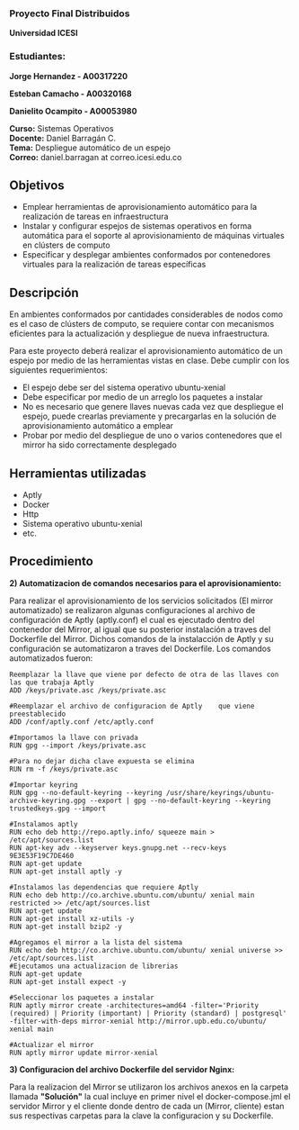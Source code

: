 
### Proyecto Final Distribuidos

**Universidad ICESI** 
### Estudiantes: 
**Jorge Hernandez - A00317220**

**Esteban Camacho - A00320168**

**Danielito Ocampito - A00053980**

**Curso:** Sistemas Operativos  
**Docente:** Daniel Barragán C.  
**Tema:**  Despliegue automático de un espejo  
**Correo:** daniel.barragan at correo.icesi.edu.co

## Objetivos
* Emplear herramientas de aprovisionamiento automático para la realización de tareas en infraestructura
* Instalar y configurar espejos de sistemas operativos en forma automática para el soporte al aprovisionamiento de máquinas virtuales en clústers de computo
* Especificar y desplegar ambientes conformados por contenedores virtuales para la realización de tareas específicas

## Descripción
En ambientes conformados por cantidades considerables de nodos como es el caso de clústers de computo, se requiere contar con mecanismos eficientes para la actualización y despliegue de nueva infraestructura.

Para este proyecto deberá realizar el aprovisionamiento automático de un espejo por medio de las herramientas vistas en clase. Debe cumplir con los siguientes requerimientos:

* El espejo debe ser del sistema operativo ubuntu-xenial
* Debe especificar por medio de un arreglo los paquetes a instalar
* No es necesario que genere llaves nuevas cada vez que despliegue el espejo, puede crearlas previamente y precargarlas en la solución de aprovisionamiento automático a emplear
* Probar por medio del despliegue de uno o varios contenedores que el mirror ha sido correctamente desplegado

## Herramientas utilizadas
* Aptly
* Docker
* Http
* Sistema operativo ubuntu-xenial
* etc.

## Procedimiento

**2) Automatizacion de comandos necesarios para el aprovisionamiento:**

Para realizar el aprovisionamiento de los servicios solicitados (El mirror automatizado) se realizaron algunas configuraciones al archivo de configuración de Aptly (aptly.conf) el cual es ejecutado dentro del contenedor del Mirror,
al igual que su posterior instalación a traves del Dockerfile del Mirror. Dichos comandos de la instalacción de Aptly y su configuración se automatizaron a traves del Dockerfile. Los comandos automatizados fueron:

```
Reemplazar la llave que viene por defecto de otra de las llaves con las que trabaja Aptly
ADD /keys/private.asc /keys/private.asc

#Reemplazar el archivo de configuracion de Aptly	que viene preestablecido	
ADD /conf/aptly.conf /etc/aptly.conf

#Importamos la llave con privada
RUN gpg --import /keys/private.asc

#Para no dejar dicha clave expuesta se elimina
RUN rm -f /keys/private.asc

#Importar keyring
RUN gpg --no-default-keyring --keyring /usr/share/keyrings/ubuntu-archive-keyring.gpg --export | gpg --no-default-keyring --keyring trustedkeys.gpg --import

#Instalamos aptly
RUN echo deb http://repo.aptly.info/ squeeze main > /etc/apt/sources.list
RUN apt-key adv --keyserver keys.gnupg.net --recv-keys 9E3E53F19C7DE460
RUN apt-get update
RUN apt-get install aptly -y

#Instalamos las dependencias que requiere Aptly			
RUN echo deb http://co.archive.ubuntu.com/ubuntu/ xenial main restricted >> /etc/apt/sources.list
RUN apt-get update
RUN apt-get install xz-utils -y
RUN apt-get install bzip2 -y

#Agregamos el mirror a la lista del sistema
RUN echo deb http://co.archive.ubuntu.com/ubuntu/ xenial universe >> /etc/apt/sources.list
#Ejecutamos una actualizacion de librerias
RUN apt-get update
RUN apt-get install expect -y

#Seleccionar los paquetes a instalar		
RUN aptly mirror create -architectures=amd64 -filter='Priority (required) | Priority (important) | Priority (standard) | postgresql' -filter-with-deps mirror-xenial http://mirror.upb.edu.co/ubuntu/ xenial main

#Actualizar el mirror
RUN aptly mirror update mirror-xenial

```
**3) Configuracion del archivo Dockerfile del servidor Nginx:**

Para la realizacion del Mirror se utilizaron los archivos anexos en la carpeta llamada **"Solución"** la cual incluye en primer nivel el docker-compose.jml el servidor Mirror y el cliente donde dentro de cada un (Mirror, cliente) estan sus respectivas carpetas para la clave la configuracion y su Dockerfile.












